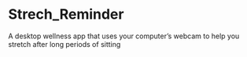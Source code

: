# Strech_Reminder
A desktop wellness app that uses your computer’s webcam to help you stretch after long periods of sitting
